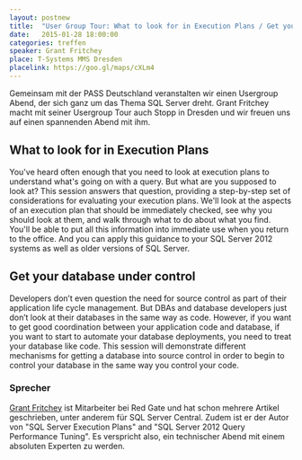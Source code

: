 ```yaml
---
layout: postnew
title:  "User Group Tour: What to look for in Execution Plans / Get your database under control"
date:   2015-01-28 18:00:00
categories: treffen
speaker: Grant Fritchey 
place: T-Systems MMS Dresden
placelink: https://goo.gl/maps/cXLm4
---
```

Gemeinsam mit der PASS Deutschland veranstalten wir einen Usergroup Abend, der sich ganz um das Thema SQL Server dreht. Grant Fritchey macht mit seiner Usergroup Tour auch Stopp in Dresden und wir freuen uns auf einen spannenden Abend mit ihm.

## What to look for in Execution Plans
You've heard often enough that you need to look at execution plans to understand what's going on with a query. But what are you supposed to look at? This session answers that question, providing a step-by-step set of considerations for evaluating your execution plans.
We'll look at the aspects of an execution plan that should be immediately checked, see why you should look at them, and walk through what to do about what you find. You'll be able to put all this information into immediate use when you return to the office. And you can apply this guidance to your SQL Server 2012 systems as well as older versions of SQL Server. 
 
## Get your database under control
Developers don’t even question the need for source control as part of their application life cycle management. But DBAs and database developers just don’t look at their databases in the same way as code. However, if you want to get good coordination between your application code and database, if you want to start to automate your database deployments, you need to treat your database like code. This session will demonstrate different mechanisms for getting a database into source control in order to begin to control your database in the same way you control your code.

### Sprecher
[Grant Fritchey](http://www.scarydba.com/about-2-2/) ist Mitarbeiter bei Red Gate und hat schon mehrere Artikel geschrieben, unter anderem für SQL Server Central. Zudem ist er der Autor von "SQL Server Execution Plans" and "SQL Server 2012 Query Performance Tuning". 
Es verspricht also, ein technischer Abend mit einem absoluten Experten zu werden.